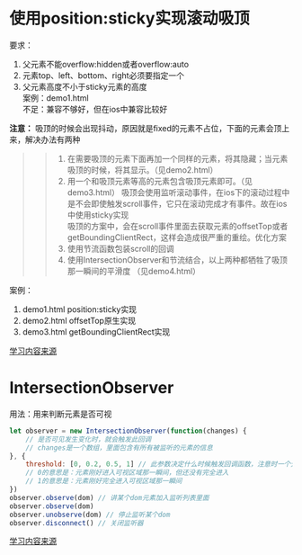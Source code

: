 # 使用position:sticky实现滚动吸顶
要求：<br />
1. 父元素不能overflow:hidden或者overflow:auto<br />
2. 元素top、left、bottom、right必须要指定一个<br />
3. 父元素高度不小于sticky元素的高度<br />
案例：demo1.html<br />
不足：兼容不够好，但在ios中兼容比较好<br />

**注意：**
吸顶的时候会出现抖动，原因就是fixed的元素不占位，下面的元素会顶上来，解决办法有两种
> >1. 在需要吸顶的元素下面再加一个同样的元素，将其隐藏；当元素吸顶的时候，将其显示。（见demo2.html）
> >2. 用一个和吸顶元素等高的元素包含吸顶元素即可。（见demo3.html）
吸顶会使用监听滚动事件，在ios下的滚动过程中是不会即使触发scroll事件，它只在滚动完成才有事件。故在ios中使用sticky实现<br />
吸顶的方案中，会在scroll事件里面去获取元素的offsetTop或者getBoundingClientRect，这样会造成很严重的重绘。优化方案
> >1. 使用节流函数包装scroll的回调
> >2. 使用IntersectionObserver和节流结合，以上两种都牺牲了吸顶那一瞬间的平滑度 （见demo4.html）

案例：
1. demo1.html  position:sticky实现
2. demo2.html  offsetTop原生实现
3. demo3.html  getBoundingClientRect实现

[学习内容来源](https://juejin.im/post/5caa0c2d51882543fa41e478)

# IntersectionObserver
用法：用来判断元素是否可视
```js
let observer = new IntersectionObserver(function(changes) {
    // 是否可见发生变化时，就会触发此回调
    // changes是一个数组，里面包含有所有被监听的元素的信息
}, {
    threshold: [0, 0.2, 0.5, 1] // 此参数决定什么时候触发回调函数，注意时一个元素对应一个值，默认都是0
    // 0的意思是：元素刚好进入可视区域那一瞬间，但还没有完全进入
    // 1的意思是：元素刚好完全进入可视区域那一瞬间
})
observer.observe(dom) // 讲某个dom元素加入监听列表里面
observer.observe(dom)
observer.unobserve(dom) // 停止监听某个dom
observer.disconnect() // 关闭监听器
```
[学习内容来源](http://www.ruanyifeng.com/blog/2016/11/intersectionobserver_api.html)